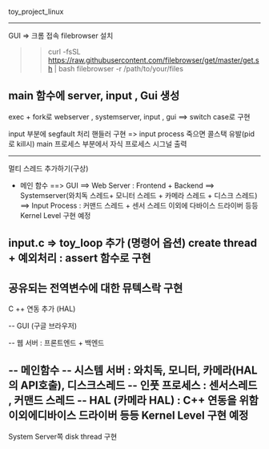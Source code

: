 toy_project_linux

--------------------------
GUI => 크롬 접속
filebrowser 설치
>>  curl -fsSL https://raw.githubusercontent.com/filebrowser/get/master/get.sh | bash filebrowser -r /path/to/your/files

main 함수에 server, input , Gui 생성
---------------------------------------

exec + fork로 webserver , systemserver,  input , gui ==> switch case로 구현

input 부분에 segfault 처리 핸들러 구현
	=> input process 죽으면 콜스택 유발(pid로 kill시)
main 프로세스 부분에서 자식 프로세스 시그널 출력

--------------------------------------
멀티 스레드 추가하기(구상)
- 메인 함수
==> GUI
==> Web Server : Frontend + Backend
==> Systemserver(와치독 스레드+ 모니터 스레드 + 카메라 스레드 + 디스크 스레드)
==> Input Process : 커맨드 스레드 + 센서 스레드
이외에 다바이스 드라이버 등등 Kernel Level 구현 예정

input.c => toy_loop 추가 (명령어 옵션)
create thread + 예외처리 : assert 함수로 구현
---------------------------------------
공유되는 전역변수에 대한 뮤텍스락 구현 
--------------------------------------
C ++ 연동 추가 (HAL)

-- GUI (구글 브라우저)

-- 웹 서버 : 프론트엔드 + 백엔드

-- 메인함수
-- 시스템 서버 : 와치독, 모니터, 카메라(HAL의 API호출), 디스크스레드
-- 인풋 프로세스 : 센서스레드 , 커맨드 스레드
-- HAL (카메라 HAL) : C++ 연동을 위함
이외에디바이스 드라이버 등등 Kernel Level 구현 예정
--------------------------------------
System Server쪽 disk thread 구현 



